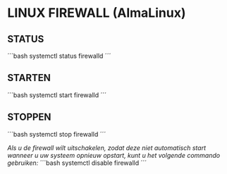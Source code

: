 # LINUX FIREWALL (AlmaLinux)

## STATUS
´´´bash
systemctl status firewalld
´´´
## STARTEN
´´´bash
systemctl start firewalld
´´´
## STOPPEN
´´´bash
systemctl stop firewalld
´´´

*Als u de firewall wilt uitschakelen, zodat deze niet automatisch start wanneer u uw systeem opnieuw opstart, kunt u het volgende commando gebruiken:*
´´´bash
systemctl disable firewalld
´´´